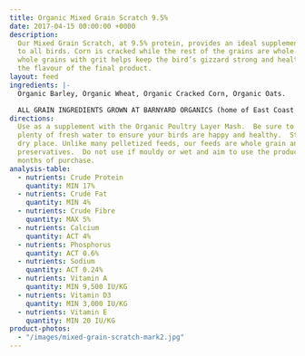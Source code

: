 ```yaml
---
title: Organic Mixed Grain Scratch 9.5%
date: 2017-04-15 00:00:00 +0000
description:
  Our Mixed Grain Scratch, at 9.5% protein, provides an ideal supplement
  to all birds. Corn is cracked while the rest of the grains are whole.   Feeding
  whole grains with grit helps keep the bird’s gizzard strong and healthy and improves
  the flavour of the final product.
layout: feed
ingredients: |-
  Organic Barley, Organic Wheat, Organic Cracked Corn, Organic Oats.

  ALL GRAIN INGREDIENTS GROWN AT BARNYARD ORGANICS (home of East Coast Organic Grainery) except corn (source:  Le Moulins des Cèdres, QC)
directions:
  Use as a supplement with the Organic Poultry Layer Mash.  Be sure to offer
  plenty of fresh water to ensure your birds are happy and healthy.  Store in a cool,
  dry place. Unlike many pelletized feeds, our feeds are whole grain and contain no
  preservatives.  Do not use if mouldy or wet and aim to use the product within three
  months of purchase.
analysis-table:
  - nutrients: Crude Protein
    quantity: MIN 17%
  - nutrients: Crude Fat
    quantity: MIN 4%
  - nutrients: Crude Fibre
    quantity: MAX 5%
  - nutrients: Calcium
    quantity: ACT 4%
  - nutrients: Phosphorus
    quantity: ACT 0.6%
  - nutrients: Sodium
    quantity: ACT 0.24%
  - nutrients: Vitamin A
    quantity: MIN 9,500 IU/KG
  - nutrients: Vitamin D3
    quantity: MIN 3,000 IU/KG
  - nutrients: Vitamin E
    quantity: MIN 20 IU/KG
product-photos:
  - "/images/mixed-grain-scratch-mark2.jpg"
---
```

